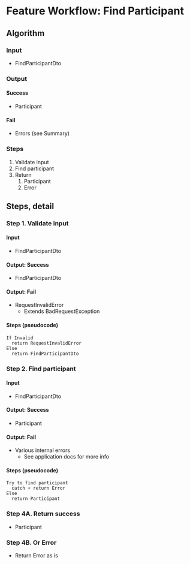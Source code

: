 # Feature Workflow: Find Participant

## Algorithm

### Input

- FindParticipantDto

### Output

#### Success

- Participant

#### Fail

- Errors (see Summary)

### Steps

1. Validate input
2. Find participant
3. Return
   1. Participant
   2. Error

## Steps, detail

### Step 1. Validate input

#### Input

- FindParticipantDto

#### Output: Success

- FindParticipantDto

#### Output: Fail

- RequestInvalidError
  - Extends BadRequestException

#### Steps (pseudocode)

```
If Invalid
  return RequestInvalidError
Else
  return FindParticipantDto
```

### Step 2. Find participant

#### Input

- FindParticipantDto

#### Output: Success

- Participant

#### Output: Fail

- Various internal errors
  - See application docs for more info

#### Steps (pseudocode)

```
Try to find participant
  catch + return Error
Else
  return Participant
```

### Step 4A. Return success

- Participant

### Step 4B. Or Error

- Return Error as is
